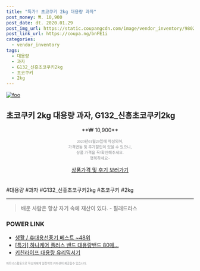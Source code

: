 ```yaml
--- 
title: "특가! 초코쿠키 2kg 대용량 과자" 
post_money: ₩. 10,900 
post_date: dt. 2020.01.29 
post_img_url: https://static.coupangcdn.com/image/vendor_inventory/9802/bc0e4ee6a6d6cc143cfd34bf8b81c482cf98f7c46d466a2e19736a8fd621.jpg 
post_link_url: https://coupa.ng/bnFE1i 
categories: 
  - vendor_inventory 
tags: 
  - 대용량 
  - 과자 
  - G132_신흥초코쿠키2kg 
  - 초코쿠키 
  - 2kg 
--- 
```

[![foo](https://static.coupangcdn.com/image/vendor_inventory/9802/bc0e4ee6a6d6cc143cfd34bf8b81c482cf98f7c46d466a2e19736a8fd621.jpg)](https://coupa.ng/bnFE1i) 

## 초코쿠키 2kg 대용량 과자, G132_신흥초코쿠키2kg 
<p style="text-align: center;">**₩ 10,900**</p> 
<p style="text-align: center;"><span style="color: #898c8f; font-family: Georgia,Times,serif; font-size: 0.75em;">2020년01월29일에 작성되어, <br>가격변동 및 추가할인이 있을 수 있으니,<br> 상품 가격을 꼭!확인해주세요.<br>행복하세요~</span> 
</p>	 
<div markdown="0" style="text-align: center;"><a href="https://coupa.ng/bnFE1i" class="btn btn--success">상품가격 및 후기 보러가기</a></div> 
<br><br> 
  #대용량 #과자 #G132_신흥초코쿠키2kg #초코쿠키 #2kg 
<hr> 

> 배운 사람은 항상 자기 속에 재산이 있다. - 필래드라스 


### POWER LINK

* <a href="https://blog.naver.com/santokki14/221783674834" target="_blank">생활 / 휴대용선풍기 베스트 ~48위</a>
* <a href="https://blog.naver.com/santokki14/221788902750" target="_blank">[특가] 하나케어 플러스 밴드 대용량밴드 80매...</a>
* <a href="https://blog.naver.com/fasyy4321/221782279435" target="_blank">키친라이프 대용량 유리믹서기</a>

<span style="color: #898c8f; font-family: Georgia,Times,serif; font-size: 0.55em;">파트너스활동으로 작성자에게 일정액의 커미션이 제공될수 있습니다.</span> 
